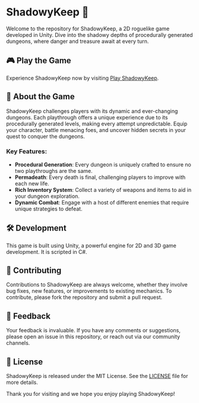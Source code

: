 # ShadowyKeep 🏰

Welcome to the repository for ShadowyKeep, a 2D roguelike game developed in Unity. Dive into the shadowy depths of procedurally generated dungeons, where danger and treasure await at every turn.

## 🎮 Play the Game
Experience ShadowyKeep now by visiting [Play ShadowyKeep](https://pedro2712.itch.io/shadowykeep).

## 📖 About the Game
ShadowyKeep challenges players with its dynamic and ever-changing dungeons. Each playthrough offers a unique experience due to its procedurally generated levels, making every attempt unpredictable. Equip your character, battle menacing foes, and uncover hidden secrets in your quest to conquer the dungeons.

### Key Features:
- **Procedural Generation**: Every dungeon is uniquely crafted to ensure no two playthroughs are the same.
- **Permadeath**: Every death is final, challenging players to improve with each new life.
- **Rich Inventory System**: Collect a variety of weapons and items to aid in your dungeon exploration.
- **Dynamic Combat**: Engage with a host of different enemies that require unique strategies to defeat.

## 🛠️ Development
This game is built using Unity, a powerful engine for 2D and 3D game development. It is scripted in C#.

## 🤝 Contributing
Contributions to ShadowyKeep are always welcome, whether they involve bug fixes, new features, or improvements to existing mechanics. To contribute, please fork the repository and submit a pull request.

## 📢 Feedback
Your feedback is invaluable. If you have any comments or suggestions, please open an issue in this repository, or reach out via our community channels.

## 📜 License
ShadowyKeep is released under the MIT License. See the [LICENSE](LICENSE) file for more details.

Thank you for visiting and we hope you enjoy playing ShadowyKeep!

